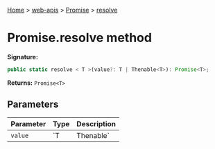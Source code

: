 [Home](./index) &gt; [web-apis](web-apis.md) &gt; [Promise](web-apis.promise.md) &gt; [resolve](web-apis.promise.resolve.md)

# Promise.resolve method


**Signature:**
```javascript
public static resolve < T >(value?: T | Thenable<T>): Promise<T>;
```
**Returns:** `Promise<T>`

## Parameters

|  Parameter | Type | Description |
|  --- | --- | --- |
|  `value` | `T | Thenable<T>` |  |

